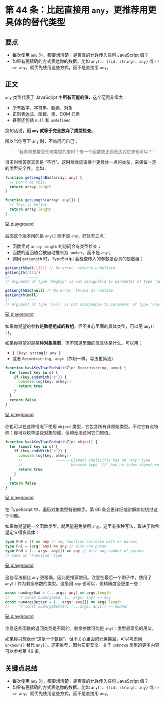 # 第 44 条：比起直接用 `any`，更推荐用更具体的替代类型

## 要点

- 每次使用 `any` 时，都要想清楚：是否真的允许传入任何 JavaScript 值？
- 如果有更精确的方式表达你的数据，比如 `any[]`、`{[id: string]: any}` 或 `() => any`，就优先使用这些方式，而不是直接用 `any`。

## 正文

`any` 类型代表了 JavaScript 中**所有可能的值**，这个范围非常大：

- 所有数字、字符串、数组、对象
- 正则表达式、函数、类、DOM 元素
- 甚至还包括 `null` 和 `undefined`

换句话说，**用 `any` 就等于完全放弃了类型检查**。

所以当你写下 `any` 时，不妨问问自己：

> “我真的想接受任何类型的值吗？传一个函数或正则表达式进来也可以？”

很多时候答案其实是 “不行”。这时候就应该换个更具体一点的类型，来保留一定的类型安全性。比如：

```ts
function getLengthBad(array: any) {
  // Don't do this!
  return array.length
}

function getLength(array: any[]) {
  // This is better
  return array.length
}
```

[💻 playground](https://www.typescriptlang.org/play/?ts=5.4.5#code/GYVwdgxgLglg9mABAcwKZQDKrMqALAIQEMATACiICdKiBPALkSLFoEpEBvRRAeh8QAiCAORREJOInwwAzgEIAUN0roQlJFRq0AdABtsuPAG4FAXwULQkWAhTosOfBWp1GzWgG0Auuy69+ACp4soghAEboUKiUSogqUGoaLjr6jsZmCkA)

后面这个版本用的是 `any[]` 而不是 `any`，好处有三点：

- 函数里对 `array.length` 的访问会有类型检查；
- 函数的返回值会被自动推断为 `number`，而不是 `any`；
- 调用 `getLength` 时，TypeScript 会检查传入的参数是否真的是数组；

```ts
getLengthBad(/123/) // No error, returns undefined
getLength(/123/)
//        ~~~~~
// Argument of type 'RegExp' is not assignable to parameter of type 'any[]'.

getLengthBad(null) // No error, throws at runtime
getLength(null)
//        ~~~~
// Argument of type 'null' is not assignable to parameter of type 'any[]'.
```

[💻 playground](https://www.typescriptlang.org/play/?ts=5.4.5#code/GYVwdgxgLglg9mABAcwKZQDKrMqALAIQEMATACiICdKiBPALkSLFoEpEBvRRAeh8QAiCAORREJOInwwAzgEIAUN0roQlJFRq0AdABtsuPAG4FAXwULQkWAhTosOfBWp1GzWgG0Auuy69+ACp4soghAEboUKiUSogqUGoaLjr6jsZmCmiYBvjE5DwAjABMAMw8rEbcfIgAcpLRlHCUADRxquoyiOAkqMAwYKgkmfY5eGSFpeUm1dyz3AB+i4sK1QCClMggALbYYnDAUrQADqiIwgBKqMgAogAeR8KhnWBwYkQyMjDIYERh+lKSI5UIg7KKURD7Q4nM7ubzCbQWLIOQx5MhgEC6XQVKr8OqIBpNVr4RoAd06RDElHAsB2w2yaTRGKx034c1mS3mK34602OzAewOUGOp2E6MxjxCLzeHy+Pz+pyggOBoOiEMFwphLDhCKAA)

如果你期望的参数是**数组组成的数组**，但不关心里面的具体类型，可以用 `any[][]`。

如果你期望的是某种**对象类型**，但不知道里面的值具体是什么，可以用：

- `{ [key: string]: any }`
- 或者 `Record<string, any>`（作用一样，写法更简洁）

```ts
function hasAKeyThatEndsWithZ(o: Record<string, any>) {
  for (const key in o) {
    if (key.endsWith('z')) {
      console.log(key, o[key])
      return true
    }
  }
  return false
}
```

[💻 playground](https://www.typescriptlang.org/play/?ts=5.4.5#code/GYVwdgxgLglg9mABAcwKZQDKrMqALAIQEMATACiICdKiBPALkSLFoEpEBvRRAeh8QAiCAORREJOInwwAzgEIAUN0roQlJFRq0AdABtsuPAG4FAXwULQkWAhTosOfBWp1GzWgG0Auuy69+ACp4soghAEboUKiUSogqUGoaLjr6jsZmluDQ8Eh4RDIAggDSqLRBRFAAomAkMgDqMPgAWmRwjABKqBBwlCQAPDJQlDA4ADRMLAB8vrHAPYhk3WCDiADWpaFIcDPc3DDAC+s62LUNTsIAXsKsO7vcSzJw+npwyGRH43AeRz4md8qqdRSSggVB-XbmbiQuKApDAIi6GRgjJAA)

你也可以在这种情况下使用 `object` 类型，它包含所有非原始类型。不过它有点特殊：你可以枚举这些对象的键，但却无法访问它们的值。

```ts
function hasAKeyThatEndsWithZ(o: object) {
  for (const key in o) {
    if (key.endsWith('z')) {
      console.log(key, o[key])
      //               ~~~~~~ Element implicitly has an 'any' type
      //                      because type '{}' has no index signature
      return true
    }
  }
  return false
}
```

[💻 playground](https://www.typescriptlang.org/play/?ts=5.4.5#code/GYVwdgxgLglg9mABAcwKZQDKrMqALAIQEMATACiICdKiBPALkSLFoEpEBvRRAeh8QAiCAORREJOInwwAzgEIAUN0roQlJFRq0AdABtsuPAG4FAXwULQkWAhTosOfBWp1GzWgG0Auuy69+ACp4soghAEboUKiUSogqUGoaLjr6jsZmluDQ8Eh4RDIAggDSqLRBRFAAomAkMgDqMPgAWmRwjHBhAFao0L6xwHCUiGQQCDJiANaloUhwfdzcMMDDUzrYtQ1OwgBewqzzC9yjYDJw+npwyGSrADSIcB6rPiaH3HyvH4cAfj+-iJX6AC22DEMEBAAddDAII1dLREHkZEwkMJ3MIpLRwahYod3p98R8IhAiCAZKgMVjEMIOKZ0YjEGBJDAaqgAB6IGQwZBgCpqbEfeKJKSUECoF4LczcSVxVTqRDAIi6MkmcxAA)

在 TypeScript 中，遍历对象类型特别棘手。第 60 条会更详细地讲解如何绕过这个问题。

如果你期望是一个函数类型，就尽量避免使用 `any`。这里有多种写法，取决于你希望定义得多具体：

```ts
type Fn0 = () => any // any function callable with no params
type Fn1 = (arg: any) => any // With one param
type FnN = (...args: any[]) => any // With any number of params
// same as "Function" type
```

[💻 playground](https://www.typescriptlang.org/play/?ts=5.4.5#code/GYVwdgxgLglg9mABAcwKZQDKrMqALAIQEMATACiICdKiBPALkSLFoEpEBvRRAeh8QAiCAORREJOInwwAzgEIAUN0roQlJFRq0AdABtsuPAG4FAXwULQkWAhTosOfBWp1GzWgG0Auuy69+ACp4soghAEboUKiUSogqUGoaLjr6jsZmClC0AA6oiABiYAAMiAC8iGTspQB8TCxG3Hx1tIhW0PBIEES6ukRh+ogA7jD4iGCS2VREALYymTl5hQCMZRVUyG4sVbXuDf6IAOojeIgIeZM00-O5BWAAcqtk2s-rMpuePmU79Y38R6PuMYgaYRSinYCIC4zObcWFw+EIxFI36IGQzPJEGSIABE+XA7QQ2KkCwUQA)

这些写法都比 `any` 更精确，因此更推荐使用。注意在最后一个例子中，使用了 `any[]` 作为剩余参数的类型。这里用 `any` 也可以，但精确度会更差一些：

```ts
const numArgsBad = (...args: any) => args.length
//    ^? const numArgsBad: (...args: any) => any
const numArgsBetter = (...args: any[]) => args.length
//    ^? const numArgsBetter: (...args: any[]) => number
```

[💻 playground](https://www.typescriptlang.org/play/?ts=5.4.5#code/GYVwdgxgLglg9mABAcwKZQDKrMqALAIQEMATACiICdKiBPALkSLFoEpEBvRRAeh8QAiCAORREJOInwwAzgEIAUN0roQlJFRq0AdABtsuPAG4FAXwULQkWAhTosOfBWp1GzWgG0Auuy69+ACp4soghAEboUKiUSogqUGoaLjr6jsZmChAIMmJgIAC2AIKUyDLEJIgAvIhk2nVUpW4s7JUAfEwlMnoG+CZ83NwAegD8iFlgOYh5RZ3ljLX1nU1sVe3umdm5BcWlBJHRVTV12g0yy94ta53daX38AyNjm1Pbs-uU88en5z6rL-kRGJAA)

注意这些函数的返回类型是不同的。剩余参数可能是 `any[]` 类型最常见的用法。

如果你只想表示“这是一个数组”，但不关心里面的元素类型，可以考虑用 `unknown[]` 替代 `any[]`。这更推荐，因为它更安全。关于 `unknown` 类型的更多内容可以参考第 46 条。

## 关键点总结

- 每次使用 `any` 时，都要想清楚：是否真的允许传入任何 JavaScript 值？
- 如果有更精确的方式表达你的数据，比如 `any[]`、`{[id: string]: any}` 或 `() => any`，就优先使用这些方式，而不是直接用 `any`。
